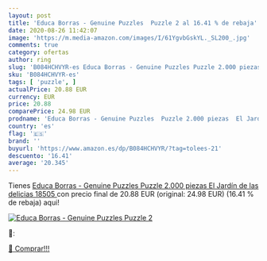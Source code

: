 ```yaml
---
layout: post
title: 'Educa Borras - Genuine Puzzles  Puzzle 2 al 16.41 % de rebaja'
date: 2020-08-26 11:42:07
image: 'https://m.media-amazon.com/images/I/61YgvbGskYL._SL200_.jpg'
comments: true
category: ofertas
author: ring
slug: 'B084HCHVYR-es Educa Borras - Genuine Puzzles Puzzle 2.000 piezas El...'
sku: 'B084HCHVYR-es'
tags: [ 'puzzle', ]
actualPrice: 20.88 EUR
currency: EUR
price: 20.88
comparePrice: 24.98 EUR
prodname: 'Educa Borras - Genuine Puzzles  Puzzle 2.000 piezas  El Jardín de las delicias  18505 '
country: 'es'
flag: '🇪🇸'
brand: ''
buyurl: 'https://www.amazon.es/dp/B084HCHVYR/?tag=tolees-21'
descuento: '16.41'
average: '20.345'
---
```


Tienes [Educa Borras - Genuine Puzzles  Puzzle 2.000 piezas  El Jardín de las delicias  18505 ](https://www.amazon.es/dp/B084HCHVYR/?tag=tolees-21) con precio final de  20.88 EUR (original: 24.98 EUR) (16.41 %  de rebaja) aqui!

[![Educa Borras - Genuine Puzzles  Puzzle 2](https://m.media-amazon.com/images/I/61YgvbGskYL._SL200_.jpg)](https://www.amazon.es/dp/B084HCHVYR/?tag=tolees-21)

🔎:


[🛒 Comprar!!!](https://www.amazon.es/dp/B084HCHVYR/?tag=tolees-21)
